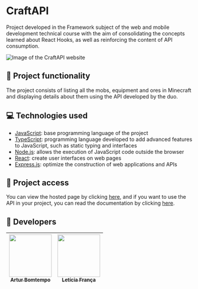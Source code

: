 # CraftAPI
Project developed in the Framework subject of the web and mobile development technical course with the aim of consolidating the concepts learned about React Hooks, as well as reinforcing the content of API consumption.

![Image of the CraftAPI website](https://github.com/ArturColen/CraftAPI/assets/96635074/06038cee-b5c0-40ad-8da2-13d795b0b9af)

## 🔨 Project functionality
The project consists of listing all the mobs, equipment and ores in Minecraft and displaying details about them using the API developed by the duo.

## 💻 Technologies used
* [JavaScript](https://developer.mozilla.org/pt-BR/docs/Web/JavaScript): base programming language of the project
* [TypeScript](https://www.typescriptlang.org/pt/docs/): programming language developed to add advanced features to JavaScript, such as static typing and interfaces
* [Node.js](https://nodejs.org/pt-br/docs): allows the execution of JavaScript code outside the browser
* [React](https://pt-br.react.dev/blog/2023/03/16/introducing-react-dev): create user interfaces on web pages
* [Express.js](https://expressjs.com/pt-br/): optimize the construction of web applications and APIs

## 📁 Project access
You can view the hosted page by clicking [here](https://craft-api.vercel.app/), and if you want to use the API in your project, you can read the documentation by clicking [here](https://server-craft-api.vercel.app/).

## 👥 Developers
| [<img loading="lazy" src="https://avatars.githubusercontent.com/u/96635074?v=4" width=115><br><sub>Artur Bomtempo</sub>](https://github.com/ArturColen) |  [<img loading="lazy" src="https://avatars.githubusercontent.com/u/99284224?v=4" width=115><br><sub>Letícia França</sub>](https://github.com/LeticiaSFranca) |
| :---: | :---: |
